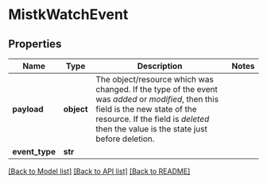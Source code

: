 # MistkWatchEvent

## Properties
Name | Type | Description | Notes
------------ | ------------- | ------------- | -------------
**payload** | **object** | The object/resource which was changed. If the type of the event was *added* or *modified*, then this field is the new state of the resource.  If the field is *deleted* then the value is the state just before deletion.  | 
**event_type** | **str** |  | 

[[Back to Model list]](../README.md#documentation-for-models) [[Back to API list]](../README.md#documentation-for-api-endpoints) [[Back to README]](../README.md)


